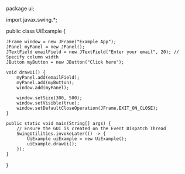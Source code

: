 package ui;

import javax.swing.*;

public class UiExample {

    JFrame window = new JFrame("Example App");
    JPanel myPanel = new JPanel();
    JTextField emailField = new JTextField("Enter your email", 20); // Specify column width
    JButton myButton = new JButton("Click here");

    void drawUi() {
        myPanel.add(emailField);
        myPanel.add(myButton);
        window.add(myPanel);

        window.setSize(300, 500);
        window.setVisible(true);
        window.setDefaultCloseOperation(JFrame.EXIT_ON_CLOSE);
    }

    public static void main(String[] args) {
        // Ensure the GUI is created on the Event Dispatch Thread
        SwingUtilities.invokeLater(() -> {
            UiExample uiExample = new UiExample();
            uiExample.drawUi();
        });
    }
}
